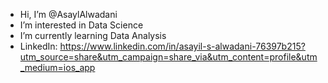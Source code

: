 - Hi, I’m @AsaylAlwadani
- I’m interested in Data Science
- I’m currently learning Data Analysis
- LinkedIn:
 https://www.linkedin.com/in/asayil-s-alwadani-76397b215?utm_source=share&utm_campaign=share_via&utm_content=profile&utm_medium=ios_app

<!---
AsaylAlwadani/AsaylAlwadani is a ✨ special ✨ repository because its `README.md` (this file) appears on your GitHub profile.
You can click the Preview link to take a look at your changes.
--->

